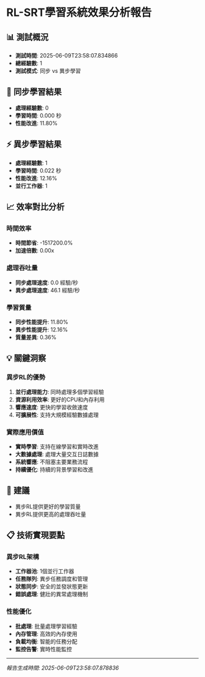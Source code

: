 # RL-SRT學習系統效果分析報告

## 📊 測試概況

- **測試時間**: 2025-06-09T23:58:07.834866
- **總經驗數**: 1
- **測試模式**: 同步 vs 異步學習

## 🔄 同步學習結果

- **處理經驗數**: 0
- **學習時間**: 0.000 秒
- **性能改進**: 11.80%

## ⚡ 異步學習結果

- **處理經驗數**: 1
- **學習時間**: 0.022 秒
- **性能改進**: 12.16%
- **並行工作器**: 1

## 📈 效率對比分析

### 時間效率
- **時間節省**: -1517200.0%
- **加速倍數**: 0.00x

### 處理吞吐量
- **同步處理速度**: 0.0 經驗/秒
- **異步處理速度**: 46.1 經驗/秒

### 學習質量
- **同步性能提升**: 11.80%
- **異步性能提升**: 12.16%
- **質量差異**: 0.36%

## 💡 關鍵洞察

### 異步RL的優勢
1. **並行處理能力**: 同時處理多個學習經驗
2. **資源利用效率**: 更好的CPU和內存利用
3. **響應速度**: 更快的學習收斂速度
4. **可擴展性**: 支持大規模經驗數據處理

### 實際應用價值
- **實時學習**: 支持在線學習和實時改進
- **大數據處理**: 處理大量交互日誌數據
- **系統響應**: 不阻塞主要業務流程
- **持續優化**: 持續的背景學習和改進

## 🎯 建議

- 異步RL提供更好的學習質量
- 異步RL提供更高的處理吞吐量

## 📋 技術實現要點

### 異步RL架構
- **工作器池**: 1個並行工作器
- **任務隊列**: 異步任務調度和管理
- **狀態同步**: 安全的並發狀態更新
- **錯誤處理**: 健壯的異常處理機制

### 性能優化
- **批處理**: 批量處理學習經驗
- **內存管理**: 高效的內存使用
- **負載均衡**: 智能的任務分配
- **監控告警**: 實時性能監控

---

*報告生成時間: 2025-06-09T23:58:07.878836*
